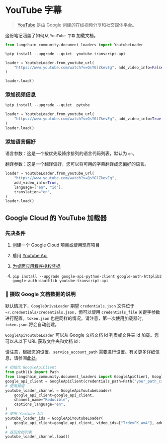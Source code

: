 # YouTube 字幕

>[YouTube](https://www.youtube.com/) 是由 Google 创建的在线视频分享和社交媒体平台。

这份笔记涵盖了如何从 `YouTube 字幕` 加载文档。

```python
from langchain_community.document_loaders import YoutubeLoader
```

```python
%pip install --upgrade --quiet  youtube-transcript-api
```

```python
loader = YoutubeLoader.from_youtube_url(
    "https://www.youtube.com/watch?v=QsYGlZkevEg", add_video_info=False
)
```

```python
loader.load()
```

### 添加视频信息

```python
%pip install --upgrade --quiet  pytube
```

```python
loader = YoutubeLoader.from_youtube_url(
    "https://www.youtube.com/watch?v=QsYGlZkevEg", add_video_info=True
)
loader.load()
```

### 添加语言偏好

语言参数：这是一个按优先级降序排列的语言代码列表，默认为 `en`。

翻译参数：这是一个翻译偏好，您可以将可用的字幕翻译成您偏好的语言。

```python
loader = YoutubeLoader.from_youtube_url(
    "https://www.youtube.com/watch?v=QsYGlZkevEg",
    add_video_info=True,
    language=["en", "id"],
    translation="en",
)
loader.load()
```

## Google Cloud 的 YouTube 加载器

### 先决条件

1. 创建一个 Google Cloud 项目或使用现有项目

2. 启用 [Youtube Api](https://console.cloud.google.com/apis/enableflow?apiid=youtube.googleapis.com&project=sixth-grammar-344520)

3. [为桌面应用程序授权凭据](https://developers.google.com/drive/api/quickstart/python#authorize_credentials_for_a_desktop_application)

4. `pip install --upgrade google-api-python-client google-auth-httplib2 google-auth-oauthlib youtube-transcript-api`

### 🧑 摄取 Google 文档数据的说明

默认情况下，`GoogleDriveLoader` 期望 `credentials.json` 文件位于 `~/.credentials/credentials.json`，但可以使用 `credentials_file` 关键字参数进行配置。`token.json` 也是同样的情况。请注意，第一次使用加载器时，`token.json` 将会自动创建。

`GoogleApiYoutubeLoader` 可以从 Google 文档文档 id 列表或文件夹 id 加载。您可以从以下 URL 获取文件夹和文档 id：

请注意，根据您的设置，`service_account_path` 需要进行设置。有关更多详细信息，请参阅[此处](https://developers.google.com/drive/api/v3/quickstart/python)。

```python
# 初始化 GoogleApiClient
from pathlib import Path
from langchain_community.document_loaders import GoogleApiClient, GoogleApiYoutubeLoader
google_api_client = GoogleApiClient(credentials_path=Path("your_path_creds.json"))
# 使用频道
youtube_loader_channel = GoogleApiYoutubeLoader(
    google_api_client=google_api_client,
    channel_name="Reducible",
    captions_language="en",
)
# 使用 Youtube Ids
youtube_loader_ids = GoogleApiYoutubeLoader(
    google_api_client=google_api_client, video_ids=["TrdevFK_am4"], add_video_info=True
)
# 返回文档列表
youtube_loader_channel.load()
```